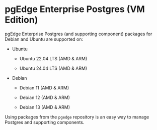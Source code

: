 # pgEdge Enterprise Postgres (VM Edition)

pgEdge Enterprise Postgres (and supporting component) packages for Debian and Ubuntu are supported on: 

* Ubuntu

  * Ubuntu 22.04 LTS (AMD & ARM)

  * Ubuntu 24.04 LTS (AMD & ARM)

* Debian

  * Debian 11 (AMD & ARM)

  * Debian 12 (AMD & ARM)

  * Debian 13 (AMD & ARM)

Using packages from the `pgedge` repository is an easy way to manage Postgres and supporting components.